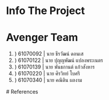# Info The Project
# Avenger Team
<ol>
    <li>) 61070092 | นาย ธีรวัฒน์ ดอนเส</li>
    <li>) 61070122 | นาย ปุญญพัฒน์ แปลงพระเนตร</li>
    <li>) 61070139 | นาย พันธกานต์ แก้วสังหาร</li>
    <li>) 61070220 | นาย ศิรวิทย์ โบศรี</li>
    <li>) 61070340 | นาย คณิติน ผลงาม</li>
</ol>
# References